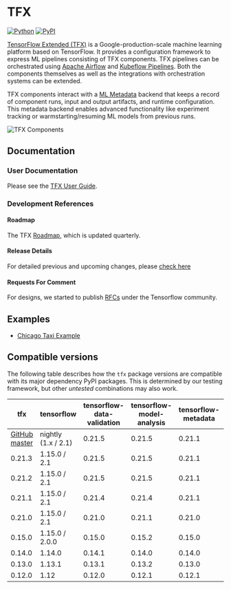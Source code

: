 <!-- See: www.tensorflow.org/tfx/ -->

# TFX

[![Python](https://img.shields.io/pypi/pyversions/tfx.svg?style=plastic)](https://github.com/tensorflow/tfx)
[![PyPI](https://badge.fury.io/py/tfx.svg)](https://badge.fury.io/py/tfx)

[TensorFlow Extended (TFX)](https://tensorflow.org/tfx) is a
Google-production-scale machine learning platform based on TensorFlow. It
provides a configuration framework to express ML pipelines consisting of TFX
components. TFX pipelines can be orchestrated using
[Apache Airflow](https://airflow.apache.org/) and
[Kubeflow Pipelines](https://www.kubeflow.org/). Both the components themselves
as well as the integrations with orchestration systems can be extended.

TFX components interact with a
[ML Metadata](https://github.com/google/ml-metadata) backend that keeps a record
of component runs, input and output artifacts, and runtime configuration. This
metadata backend enables advanced functionality like experiment tracking or
warmstarting/resuming ML models from previous runs.

![TFX Components](https://lh6.googleusercontent.com/N2XRzWQ4AsphPgTzCILVhbXx5xi8j5DlyUhKEEuusGEBJU-ncHZC-1-WQfHB4OqjLSE-n6PkuUwlUWrZ7N-ecX6gmJ1ySQy08nckzOevYLF7dotx5GhFmA-rqpGgL_C0INZjTJG_ZfA)

## Documentation

### User Documentation

Please see the
[TFX User Guide](https://github.com/tensorflow/tfx/blob/master/docs/guide/index.md).

### Development References

#### Roadmap

The TFX [Roadmap](https://github.com/tensorflow/tfx/blob/master/ROADMAP.md),
which is updated quarterly.

#### Release Details

For detailed previous and upcoming changes, please
[check here](https://github.com/tensorflow/tfx/blob/master/RELEASE.md)

#### Requests For Comment

For designs, we started to publish
[RFCs](https://github.com/tensorflow/community/tree/master/rfcs) under the
Tensorflow community.

## Examples

*   [Chicago Taxi Example](https://github.com/tensorflow/tfx/tree/master/tfx/examples/chicago_taxi_pipeline)

## Compatible versions

The following table describes how the `tfx` package versions are compatible with
its major dependency PyPI packages. This is determined by our testing framework,
but other *untested* combinations may also work.

tfx                                                                                 | tensorflow          | tensorflow-data-validation | tensorflow-model-analysis | tensorflow-metadata | tensorflow-transform | ml-metadata | apache-beam[gcp] | pyarrow | tfx-bsl |
----------------------------------------------------------------------------------- | ------------------- | -------------------------- | ------------------------- | ------------------- | -------------------- | ----------- | -----------------| ------- | ------- |
[GitHub master](https://github.com/tensorflow/tfx/blob/master/RELEASE.md)           | nightly (1.x / 2.1) | 0.21.5                     | 0.21.5                    | 0.21.1              | 0.21.2               | 0.21.2      | 2.17.0           | 0.15.0  | 0.21.4  |
0.21.3                                                                              | 1.15.0 / 2.1        | 0.21.5                     | 0.21.5                    | 0.21.1              | 0.21.2               | 0.21.2      | 2.17.0           | 0.15.0  | 0.21.4  |
0.21.2                                                                              | 1.15.0 / 2.1        | 0.21.5                     | 0.21.5                    | 0.21.1              | 0.21.2               | 0.21.2      | 2.17.0           | 0.15.0  | 0.21.4  |
0.21.1                                                                              | 1.15.0 / 2.1        | 0.21.4                     | 0.21.4                    | 0.21.1              | 0.21.2               | 0.21.2      | 2.17.0           | 0.15.0  | 0.21.3  |
0.21.0                                                                              | 1.15.0 / 2.1        | 0.21.0                     | 0.21.1                    | 0.21.0              | 0.21.0               | 0.21.0      | 2.17.0           | 0.15.0  | 0.21.0  |
0.15.0                                                                              | 1.15.0 / 2.0.0      | 0.15.0                     | 0.15.2                    | 0.15.0              | 0.15.0               | 0.15.0      | 2.16.0           | 0.14.0  | 0.15.1  |
0.14.0                                                                              | 1.14.0              | 0.14.1                     | 0.14.0                    | 0.14.0              | 0.14.0               | 0.14.0      | 2.14.0           | 0.14.0  | n/a     |
0.13.0                                                                              | 1.13.1              | 0.13.1                     | 0.13.2                    | 0.13.0              | 0.13.0               | 0.13.2      | 2.12.0           | n/a     | n/a     |
0.12.0                                                                              | 1.12                | 0.12.0                     | 0.12.1                    | 0.12.1              | 0.12.0               | 0.13.2      | 2.10.0           | n/a     | n/a     |

